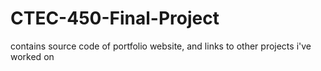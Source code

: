 # CTEC-450-Final-Project
contains source code of portfolio website, and links to other projects i've worked on

